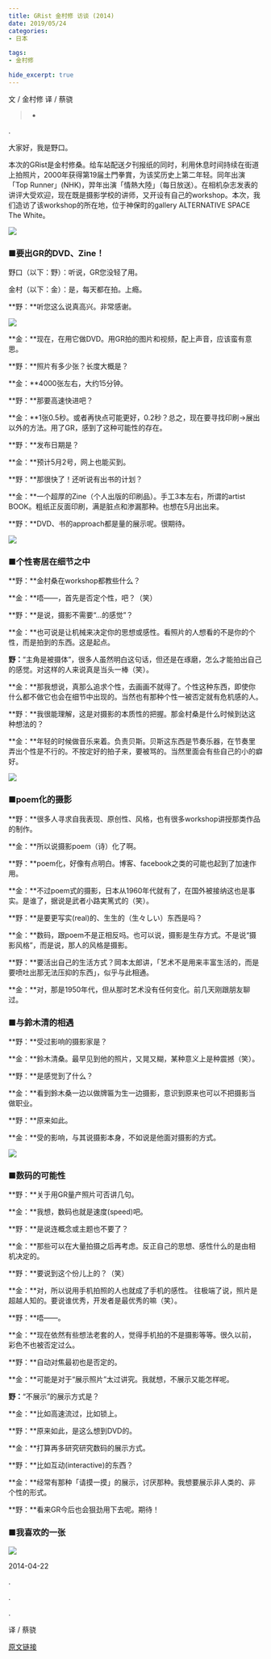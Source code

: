 ```yaml
---
title: GRist 金村修 访谈 (2014)
date: 2019/05/24
categories:
- 日本

tags:
- 金村修

hide_excerpt: true
---
```


文 / 金村修
译 / 蔡骁

> -



<!--more-->

.

大家好，我是野口。 

本次的GRist是金村修桑。给车站配送夕刊报纸的同时，利用休息时间持续在街道上拍照片，2000年获得第19届土門拳賞，为该奖历史上第二年轻。同年出演「Top Runner」(NHK)，羿年出演「情熱大陸」（每日放送）。在相机杂志发表的讲评大受欢迎，现在既是摄影学校的讲师，又开设有自己的workshop。本次，我们造访了该workshop的所在地，位于神保町的gallery ALTERNATIVE SPACE The White。




![](/images/0037/00.jpg)




### ■要出GR的DVD、Zine！



野口（以下：野）：听说，GR您没轻了用。

金村（以下：金）：是，每天都在拍。上瘾。

**野：**听您这么说真高兴。非常感谢。




![](/images/0037/01.jpg)






**金：**现在，在用它做DVD。用GR拍的图片和视频，配上声音，应该蛮有意思。

**野：**照片有多少张？长度大概是？

**金：**4000张左右，大约15分钟。

**野：**那要高速快进吧？

**金：**1张0.5秒。或者再快点可能更好，0.2秒？总之，现在要寻找印刷→展出以外的方法。用了GR，感到了这种可能性的存在。

**野：**发布日期是？

**金：**预计5月2号，网上也能买到。

**野：**那很快了！还听说有出书的计划？

**金：**一个超厚的Zine（个人出版的印刷品）。手工3本左右，所谓的artist BOOK。粗纸正反面印刷，满是脏点和渗漏那种。也想在5月出出来。

**野：**DVD、书的approach都是量的展示呢。很期待。




![](/images/0037/02.jpg)




### ■个性寄居在细节之中



**野：**金村桑在workshop都教些什么？

**金：**唔——，首先是否定个性，吧？（笑）

**野：**是说，摄影不需要“...的感觉”？

**金：**也可说是让机械来决定你的思想或感性。看照片的人想看的不是你的个性，而是拍到的东西。这是起点。

**野：**“主角是被摄体”，很多人虽然明白这句话，但还是在琢磨，怎么才能拍出自己的感觉。对这样的人来说真是当头一棒（笑）。

**金：**那我想说，真那么追求个性，去画画不就得了。个性这种东西，即使你什么都不做它也会在细节中出现的。当然也有那种个性一被否定就有危机感的人。

**野：**我很能理解，这是对摄影的本质性的把握。那金村桑是什么时候到达这种想法的？

**金：**年轻的时候做音乐来着。负责贝斯。贝斯这东西是节奏乐器，在节奏里弄出个性是不行的。不按定好的拍子来，要被骂的。当然里面会有些自己的小的癖好。




![](/images/0037/03.jpg)




### ■poem化的摄影



**野：**很多人寻求自我表现、原创性、风格，也有很多workshop讲授那类作品的制作。

**金：**所以说摄影poem（诗）化了啊。

**野：**poem化，好像有点明白。博客、facebook之类的可能也起到了加速作用。

**金：**不过poem式的摄影，日本从1960年代就有了，在国外被接纳这也是事实。是谁了，据说是武者小路実篤式的（笑）。

**野：**是要更写实(real)的、生生的（生々しい）东西是吗？

**金：**数码，跟poem不是正相反吗。也可以说，摄影是生存方式。不是说“摄影风格”，而是说，那人的风格是摄影。

**野：**要活出自己的生活方式？岡本太郎讲，「艺术不是用来丰富生活的，而是要喷吐出那无法压抑的东西」，似乎与此相通。

**金：**对，那是1950年代，但从那时艺术没有任何变化。前几天刚跟朋友聊过。



### ■与鈴木清的相遇



**野：**受过影响的摄影家是？

**金：**鈴木清桑。最早见到他的照片，又晃又糊，某种意义上是种震撼（笑）。

**野：**是感觉到了什么？

**金：**看到鈴木桑一边以做牌匾为生一边摄影，意识到原来也可以不把摄影当做职业。

**野：**原来如此。

**金：**受的影响，与其说摄影本身，不如说是他面对摄影的方式。




![](/images/0037/04.jpg)




### ■数码的可能性



**野：**关于用GR量产照片可否讲几句。

**金：**我想，数码也就是速度(speed)吧。

**野：**是说连概念或主题也不要了？

**金：**那些可以在大量拍摄之后再考虑。反正自己的思想、感性什么的是由相机决定的。

**野：**要说到这个份儿上的？（笑）

**金：**对，所以说用手机拍照的人也就成了手机的感性。
往极端了说，照片是超越人知的。要说谁优秀，开发者是最优秀的嘛（笑）。

**野：**唔——。

**金：**现在依然有些想法老套的人，觉得手机拍的不是摄影等等。很久以前，彩色不也被否定过么。

**野：**自动对焦最初也是否定的。

**金：**可能是对于“展示照片”太过讲究。我就想，不展示又能怎样呢。

**野：**“不展示”的展示方式是？

**金：**比如高速流过，比如锁上。

**野：**原来如此，是这么想到DVD的。

**金：**打算再多研究研究数码的展示方式。

**野：**比如互动(interactive)的东西？

**金：**经常有那种「请摸一摸」的展示，讨厌那种。我想要展示非人类的、非个性的形式。

**野：**看来GR今后也会狠劲用下去呢。期待！

### ■我喜欢的一张




![](/images/0037/05.jpg)




2014-04-22

.

.

.

译 / 蔡骁

[原文链接](http://www.grblog.jp/2014/04/grist-30.php)
